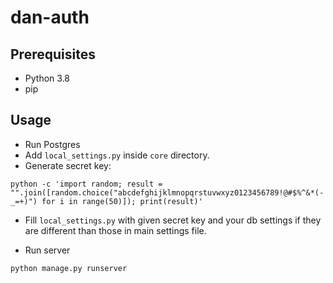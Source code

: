 # dan-auth

## Prerequisites
 - Python 3.8
 - pip
 
## Usage

 - Run Postgres
 - Add `local_settings.py` inside `core` directory.
 - Generate secret key:
```
python -c 'import random; result = "".join([random.choice("abcdefghijklmnopqrstuvwxyz0123456789!@#$%^&*(-_=+)") for i in range(50)]); print(result)'
```
 - Fill `local_settings.py` with given secret key and your db settings if they are different than those in main settings
  file.
 
 - Run server
 ```
python manage.py runserver
```